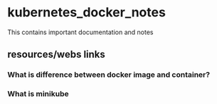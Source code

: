 # kubernetes_docker_notes
This contains important documentation and notes
## resources/webs links

### What is difference between docker image and container?

### What is minikube
